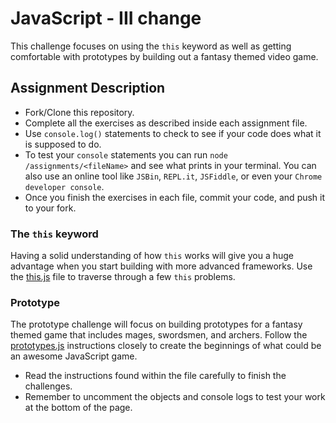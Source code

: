 # JavaScript - III change
This challenge focuses on using the `this` keyword as well as getting comfortable with prototypes by building out a fantasy themed video game.   

## Assignment Description

* Fork/Clone this repository.
* Complete all the exercises as described inside each assignment file.
* Use `console.log()` statements to check to see if your code does what it is supposed to do.
* To test your `console` statements you can run `node /assignments/<fileName>` and see what prints in your terminal. You can also use an online tool like `JSBin`, `REPL.it`, `JSFiddle`, or even your `Chrome developer console`.
* Once you finish the exercises in each file, commit your code, and push it to your fork. 

### The `this` keyword
Having a solid understanding of how `this` works will give you a huge advantage when you start building with more advanced frameworks. Use the [this.js](assignments/this.js) file to traverse through a few `this` problems.

### Prototype
The prototype challenge will focus on building prototypes for a fantasy themed game that includes mages, swordsmen, and archers.  Follow the [prototypes.js](assignments/this.js) instructions closely to create the beginnings of what could be an awesome JavaScript game.

* Read the instructions found within the file carefully to finish the challenges. 
* Remember to uncomment the objects and console logs to test your work at the bottom of the page.
